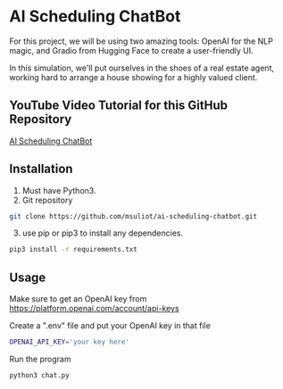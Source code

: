 # AI Scheduling ChatBot

For this project, we will be using two amazing tools: OpenAI for the NLP magic, and Gradio from Hugging Face to create a user-friendly UI. 

In this simulation, we'll put ourselves in the shoes of a real estate agent, working hard to arrange a house showing for a highly valued client. 

## YouTube Video Tutorial for this GitHub Repository
[AI Scheduling ChatBot](https://youtu.be/LyNv7WYOaec)

## Installation

1. Must have Python3.
2. Git repository
```bash
git clone https://github.com/msuliot/ai-scheduling-chatbot.git
```
3. use pip or pip3 to install any dependencies.
```bash
pip3 install -r requirements.txt
```

## Usage

Make sure to get an OpenAI key from https://platform.openai.com/account/api-keys

Create a ".env" file and put your OpenAI key in that file
```bash
OPENAI_API_KEY='your key here'
```

Run the program
```bash
python3 chat.py
```
